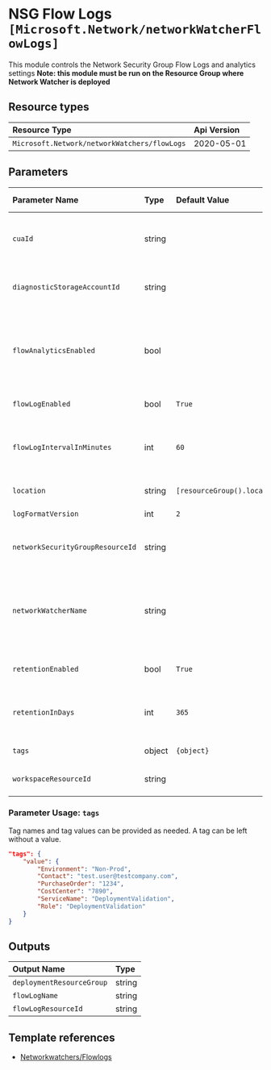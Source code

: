 # NSG Flow Logs `[Microsoft.Network/networkWatcherFlowLogs]`

This module controls the Network Security Group Flow Logs and analytics settings
**Note: this module must be run on the Resource Group where Network Watcher is deployed**

## Resource types

| Resource Type | Api Version |
| :-- | :-- |
| `Microsoft.Network/networkWatchers/flowLogs` | 2020-05-01 |

## Parameters

| Parameter Name | Type | Default Value | Possible Values | Description |
| :-- | :-- | :-- | :-- | :-- |
| `cuaId` | string |  |  | Optional. Customer Usage Attribution id (GUID). This GUID must be previously registered |
| `diagnosticStorageAccountId` | string |  |  | Required. Resource identifier of the Diagnostic Storage Account. |
| `flowAnalyticsEnabled` | bool |  |  | Optional. Enables/disables flow analytics. If Flow Analytics was previously enabled, workspaceResourceID is mandatory (even when disabling it) |
| `flowLogEnabled` | bool | `True` |  | Optional. If the flow log should be enabled |
| `flowLogIntervalInMinutes` | int | `60` | `[10, 60]` | Optional. The interval in minutes which would decide how frequently TA service should do flow analytics. |
| `location` | string | `[resourceGroup().location]` |  | Optional. Location for all resources. |
| `logFormatVersion` | int | `2` | `[1, 2]` | Optional. The flow log format version |
| `networkSecurityGroupResourceId` | string |  |  | Required. Resource ID of the NSG that must be enabled for Flow Logs. |
| `networkWatcherName` | string |  |  | Required. Name of the network watcher resource. Must be in the resource group where the Flow log will be created and same region as the NSG |
| `retentionEnabled` | bool | `True` |  | Optional. If the flow log retention should be enabled |
| `retentionInDays` | int | `365` |  | Optional. Specifies the number of days that logs will be kept for; a value of 0 will retain data indefinitely. |
| `tags` | object | `{object}` |  | Optional. Tags of the resource. |
| `workspaceResourceId` | string |  |  | Optional. Resource identifier of Log Analytics. |

### Parameter Usage: `tags`

Tag names and tag values can be provided as needed. A tag can be left without a value.

```json
"tags": {
    "value": {
        "Environment": "Non-Prod",
        "Contact": "test.user@testcompany.com",
        "PurchaseOrder": "1234",
        "CostCenter": "7890",
        "ServiceName": "DeploymentValidation",
        "Role": "DeploymentValidation"
    }
}
```

## Outputs

| Output Name | Type |
| :-- | :-- |
| `deploymentResourceGroup` | string |
| `flowLogName` | string |
| `flowLogResourceId` | string |

## Template references

- [Networkwatchers/Flowlogs](https://docs.microsoft.com/en-us/azure/templates/Microsoft.Network/2020-05-01/networkWatchers/flowLogs)
